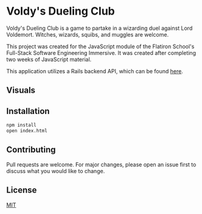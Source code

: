 # Voldy's Dueling Club

Voldy's Dueling Club is a game to partake in a wizarding duel against Lord Voldemort. Witches, wizards, squibs, and muggles are welcome.

This project was created for the JavaScript module of the Flatiron School's Full-Stack Software Engineering Immersive. It was created after completing two weeks of JavaScript material.

This application utilizes a Rails backend API, which can be found [here](https://github.com/leannemcabey/VoldysDuelingClubAPI).

## Visuals

## Installation

```bash
npm install
open index.html
```

## Contributing
Pull requests are welcome. For major changes, please open an issue first to discuss what you would like to change.

## License
[MIT](https://choosealicense.com/licenses/mit/)
